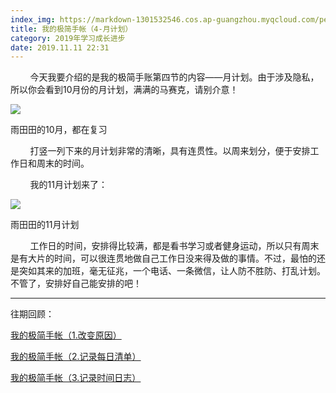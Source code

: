 ```yaml
---
index_img: https://markdown-1301532546.cos.ap-guangzhou.myqcloud.com/peipei_blog/20210921150109.jpeg
title: 我的极简手帐（4-月计划）
category: 2019年学习成长进步
date: 2019.11.11 22:31
---
```


        今天我要介绍的是我的极简手账第四节的内容——月计划。由于涉及隐私，所以你会看到10月份的月计划，满满的马赛克，请别介意！

![](https://markdown-1301532546.cos.ap-guangzhou.myqcloud.com/peipei_blog/20210921150109.jpeg)  

雨田田的10月，都在复习

        打竖一列下来的月计划非常的清晰，具有连贯性。以周来划分，便于安排工作日和周末的时间。

        我的11月计划来了：

![](https://markdown-1301532546.cos.ap-guangzhou.myqcloud.com/peipei_blog/20210921150112.jpeg)  

雨田田的11月计划

        工作日的时间，安排得比较满，都是看书学习或者健身运动，所以只有周末是有大片的时间，可以很连贯地做自己工作日没来得及做的事情。不过，最怕的还是突如其来的加班，毫无征兆，一个电话、一条微信，让人防不胜防、打乱计划。不管了，安排好自己能安排的吧！

  

---

往期回顾：

[我的极简手帐（1.改变原因）](https://peipei.wingogo.tk/2019/08/02/%E6%88%91%E7%9A%84%E6%9E%81%E7%AE%80%E6%89%8B%E5%B8%90%EF%BC%881-%E6%94%B9%E5%8F%98%E5%8E%9F%E5%9B%A0%EF%BC%89/)

[我的极简手帐（2.记录每日清单）](https://peipei.wingogo.tk/2019/08/18/%E6%88%91%E7%9A%84%E6%9E%81%E7%AE%80%E6%89%8B%E5%B8%90%EF%BC%882-%E8%AE%B0%E5%BD%95%E6%AF%8F%E6%97%A5%E6%B8%85%E5%8D%95%EF%BC%89/)

[我的极简手帐（3.记录时间日志）](https://peipei.wingogo.tk/2019/08/18/%E6%88%91%E7%9A%84%E6%9E%81%E7%AE%80%E6%89%8B%E5%B8%90%EF%BC%883-%E8%AE%B0%E5%BD%95%E6%97%B6%E9%97%B4%E6%97%A5%E5%BF%97%EF%BC%89/)